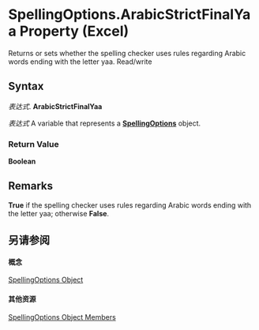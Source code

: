 
# SpellingOptions.ArabicStrictFinalYaa Property (Excel)

Returns or sets whether the spelling checker uses rules regarding Arabic words ending with the letter yaa. Read/write


## Syntax

 _表达式_. **ArabicStrictFinalYaa**

 _表达式_ A variable that represents a **[SpellingOptions](3ba7d0b4-bebb-0cc9-cb50-066d1c19d876.md)** object.


### Return Value

 **Boolean**


## Remarks

 **True** if the spelling checker uses rules regarding Arabic words ending with the letter yaa; otherwise **False**.


## 另请参阅


#### 概念


[SpellingOptions Object](3ba7d0b4-bebb-0cc9-cb50-066d1c19d876.md)
#### 其他资源


[SpellingOptions Object Members](http://msdn.microsoft.com/library/d25612d9-256d-de1b-e89b-0440f37d9caa%28Office.15%29.aspx)
